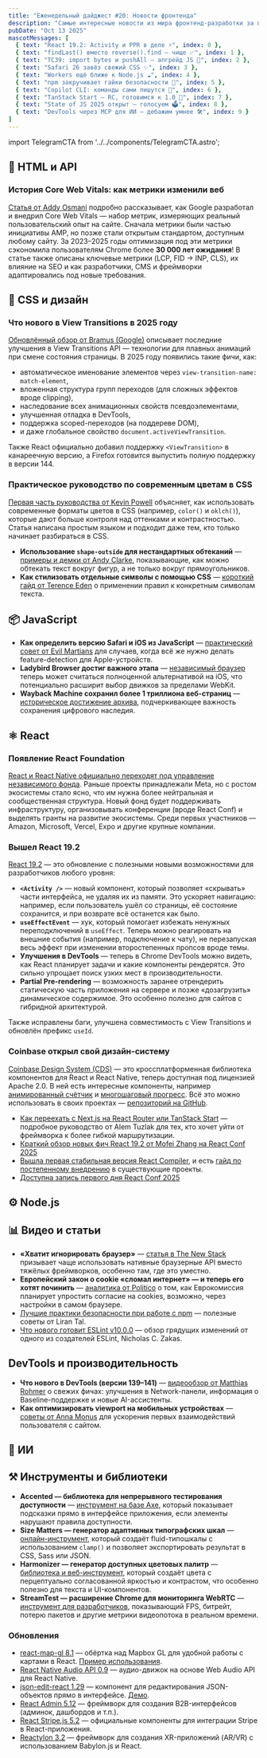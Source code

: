 ```yaml
---
title: "Еженедельный дайджест #20: Новости фронтенда"
description: "Самые интересные новости из мира фронтенд-разработки за последнюю неделю"
pubDate: "Oct 13 2025"
mascotMessages: [
  { text: "React 19.2: Activity и PPR в деле ⚡", index: 0 },
  { text: "findLast() вместо reverse().find — чище ✅", index: 1 },
  { text: "TC39: import bytes и pushAll — апгрейд JS 🧩", index: 2 },
  { text: "Safari 26 завёз свежий CSS ✨", index: 3 },
  { text: "Workers ещё ближе к Node.js ☁️", index: 4 },
  { text: "npm закручивает гайки безопасности 🔐", index: 5 },
  { text: "Copilot CLI: команды сами пишутся 🤖", index: 6 },
  { text: "TanStack Start — RC, готовимся к 1.0 🚀", index: 7 },
  { text: "State of JS 2025 открыт — голосуем 🗳️", index: 8 },
  { text: "DevTools через MCP для ИИ — дебажим умнее 🛠️", index: 9 }
]
---
```


import TelegramCTA from '../../components/TelegramCTA.astro';

## 🧪 HTML и API
### История Core Web Vitals: как метрики изменили веб
[Статья от Addy Osmani](https://frontendfoc.us/link/175288/web) подробно рассказывает, как Google разработал и внедрил Core Web Vitals — набор метрик, измеряющих реальный пользовательский опыт на сайте. Сначала метрики были частью инициативы AMP, но позже стали открытым стандартом, доступным любому сайту. За 2023–2025 годы оптимизация под эти метрики сэкономила пользователям Chrome более **30 000 лет ожидания**! В статье также описаны ключевые метрики (LCP, FID → INP, CLS), их влияние на SEO и как разработчики, CMS и фреймворки адаптировались под новые требования.

## 🎨 CSS и дизайн
### Что нового в View Transitions в 2025 году
[Обновлённый обзор от Bramus (Google)](https://frontendfoc.us/link/175344/web) описывает последние улучшения в View Transitions API — технологии для плавных анимаций при смене состояния страницы. В 2025 году появились такие фичи, как:
- автоматическое именование элементов через `view-transition-name: match-element`,
- вложенная структура групп переходов (для сложных эффектов вроде clipping),
- наследование всех анимационных свойств псевдоэлементами,
- улучшенная отладка в DevTools,
- поддержка scoped-переходов (на поддереве DOM),
- и даже глобальное свойство `document.activeViewTransition`.

Также React официально добавил поддержку `<ViewTransition>` в канареечную версию, а Firefox готовится выпустить полную поддержку в версии 144.

### Практическое руководство по современным цветам в CSS
[Первая часть руководства от Kevin Powell](https://frontendfoc.us/link/175290/web) объясняет, как использовать современные форматы цветов в CSS (например, `color()` и `oklch()`), которые дают больше контроля над оттенками и контрастностью. Статья написана простым языком и подходит даже тем, кто только начинает разбираться в CSS.

- **Использование `shape-outside` для нестандартных обтеканий** — [примеры и демки от Andy Clarke](https://frontendfoc.us/link/175301/web), показывающие, как можно обтекать текст вокруг фигур, а не только вокруг прямоугольников.
- **Как стилизовать отдельные символы с помощью CSS** — [короткий гайд от Terence Eden](https://frontendfoc.us/link/175304/web) о применении правил к конкретным символам текста.


<TelegramCTA/>

## 📦 JavaScript


- **Как определить версию Safari и iOS из JavaScript** — [практический совет от Evil Martians](https://frontendfoc.us/link/175302/web) для случаев, когда всё же нужно делать feature-detection для Apple-устройств.
- **Ladybird Browser достиг важного этапа** — [независимый браузер](https://frontendfoc.us/link/175293/web) теперь может считаться полноценной альтернативой на iOS, что потенциально расширит выбор движков за пределами WebKit.
- **Wayback Machine сохранил более 1 триллиона веб-страниц** — [историческое достижение архива](https://frontendfoc.us/link/175292/web), подчеркивающее важность сохранения цифрового наследия.

## ⚛️ React
### Появление React Foundation
[React и React Native официально переходят под управление независимого фонда](https://react.statuscode.com/link/175321/web). Раньше проекты принадлежали Meta, но с ростом экосистемы стало ясно, что им нужна более нейтральная и сообщественная структура. Новый фонд будет поддерживать инфраструктуру, организовывать конференции (вроде React Conf) и выделять гранты на развитие экосистемы. Среди первых участников — Amazon, Microsoft, Vercel, Expo и другие крупные компании.

### Вышел React 19.2
[React 19.2](https://react.statuscode.com/link/175322/web) — это обновление с полезными новыми возможностями для разработчиков любого уровня:

- **`<Activity />`** — новый компонент, который позволяет «скрывать» части интерфейса, не удаляя их из памяти. Это ускоряет навигацию: например, если пользователь ушёл со страницы, её состояние сохранится, и при возврате всё останется как было.
- **`useEffectEvent`** — хук, который помогает избежать ненужных переподключений в `useEffect`. Теперь можно реагировать на внешние события (например, подключение к чату), не перезапуская весь эффект при изменении второстепенных пропсов вроде темы.
- **Улучшения в DevTools** — теперь в Chrome DevTools можно видеть, как React планирует задачи и какие компоненты рендерятся. Это сильно упрощает поиск узких мест в производительности.
- **Partial Pre-rendering** — возможность заранее отрендерить статическую часть приложения на сервере и позже «дозагрузить» динамическое содержимое. Это особенно полезно для сайтов с гибридной архитектурой.

Также исправлены баги, улучшена совместимость с View Transitions и обновлён префикс `useId`.

### Coinbase открыл свой дизайн-систему
[Coinbase Design System (CDS)](https://react.statuscode.com/link/175331/web) — это кроссплатформенная библиотека компонентов для React и React Native, теперь доступная под лицензией Apache 2.0. В ней есть интересные компоненты, например [анимированный счётчик](https://react.statuscode.com/link/175332/web) и [многошаговый прогресс](https://react.statuscode.com/link/175333/web). Всё это можно использовать в своих проектах — [репозиторий на GitHub](https://react.statuscode.com/link/175334/web).

- [Как переехать с Next.js на React Router или TanStack Start](https://react.statuscode.com/link/175328/web) — подробное руководство от Alem Tuzlak для тех, кто хочет уйти от фреймворка к более гибкой маршрутизации.
- [Краткий обзор новых фич React 19.2 от Mofei Zhang на React Conf 2025](https://react.statuscode.com/link/175323/web)
- [Вышла первая стабильная версия React Compiler](https://react.statuscode.com/link/175324/web), и есть [гайд по постепенному внедрению](https://react.statuscode.com/link/175325/web) в существующие проекты.
- [Доступна запись первого дня React Conf 2025](https://react.statuscode.com/link/175326/web)

## ⚙️ Node.js

## 📊 Видео и статьи
- **«Хватит игнорировать браузер»** — [статья в The New Stack](https://frontendfoc.us/link/175298/web) призывает чаще использовать нативные браузерные API вместо тяжёлых фреймворков, особенно там, где это уместно.
- **Европейский закон о cookie «сломал интернет» — и теперь его хотят починить** — [аналитика от Politico](https://frontendfoc.us/link/175297/web) о том, как Еврокомиссия планирует упростить согласие на cookies, возможно, через настройки в самом браузере.
- [Лучшие практики безопасности при работе с npm](https://react.statuscode.com/link/175329/web) — полезные советы от Liran Tal.
- [Что нового готовит ESLint v10.0.0](https://react.statuscode.com/link/175330/web) — обзор грядущих изменений от одного из создателей ESLint, Nicholas C. Zakas.

## DevTools и производительность
- **Что нового в DevTools (версии 139–141)** — [видеообзор от Matthias Rohmer](https://frontendfoc.us/link/175300/web) о свежих фичах: улучшения в Network-панели, информация о Baseline-поддержке и новые AI-ассистенты.
- **Как оптимизировать viewport на мобильных устройствах** — [советы от Anna Monus](https://frontendfoc.us/link/175303/web) для ускорения первых взаимодействий пользователя с сайтом.


## 🤖 ИИ

## ⚒️ Инструменты и библиотеки
- **Accented — библиотека для непрерывного тестирования доступности** — [инструмент на базе Axe](https://frontendfoc.us/link/175306/web), который показывает подсказки прямо в интерфейсе приложения, если элементы нарушают правила доступности.
- **Size Matters — генератор адаптивных типографских шкал** — [онлайн-инструмент](https://frontendfoc.us/link/175309/web), который создаёт fluid-типошкалы с использованием `clamp()` и позволяет экспортировать результат в CSS, Sass или JSON.
- **Harmonizer — генератор доступных цветовых палитр** — [библиотека и веб-инструмент](https://frontendfoc.us/link/175312/web), который создаёт цвета с перцептуально согласованной яркостью и контрастом, что особенно полезно для текста и UI-компонентов.
- **StreamTest — расширение Chrome для мониторинга WebRTC** — [инструмент для разработчиков](https://frontendfoc.us/link/175315/web), показывающий FPS, битрейт, потерю пакетов и другие метрики видеопотока в реальном времени.

### Обновления
- [react-map-gl 8.1](https://react.statuscode.com/link/175336/web) — обёртка над Mapbox GL для удобной работы с картами в React. [Пример использования](https://react.statuscode.com/link/175337/web).
- [React Native Audio API 0.9](https://react.statuscode.com/link/175338/web) — аудио-движок на основе Web Audio API для React Native.
- [json-edit-react 1.29](https://react.statuscode.com/link/175339/web) — компонент для редактирования JSON-объектов прямо в интерфейсе. [Демо](https://react.statuscode.com/link/175340/web).
- [React Admin 5.12](https://react.statuscode.com/link/175341/web) — фреймворк для создания B2B-интерфейсов (админок, дашбордов и т.п.).
- [React Stripe.js 5.2](https://react.statuscode.com/link/175342/web) — официальные компоненты для интеграции Stripe в React-приложения.
- [Reactylon 3.2](https://react.statuscode.com/link/175343/web) — фреймворк для создания XR-приложений (AR/VR) с использованием Babylon.js и React.


